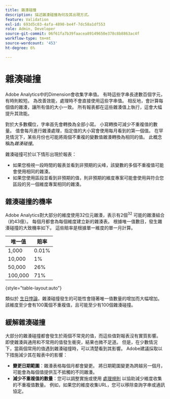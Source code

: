 ```yaml
---
title: 雜湊碰撞
description: 描述雜湊碰撞為何及其出現方式。
feature: Validation
exl-id: 693d5c03-4afa-4890-be4f-7dc58a1df553
role: Admin, Developer
source-git-commit: 06f61fa7b39faacea89149650e378c8b8863ac4f
workflow-type: tm+mt
source-wordcount: '453'
ht-degree: 6%

---
```


# 雜湊碰撞

Adobe Analytics中的Dimension會收集字串值。 有時這些字串長達數百個字元，有時則較短。 為改善效能，處理時不會直接使用這些字串值。 相反地，會計算每個值的雜湊，讓所有值的大小一致。 所有報表都在這些雜湊值上執行，這會大幅提升其效能。

對於大多數欄位，字串首先會轉換為全部小寫。 小寫轉換可減少不重複值的數量。 值會每月進行雜湊處理，指定值的大小寫會使用每月看到的第一個值。 在罕見情況下，某些月份也可能將兩個不重複的變數值雜湊轉換為相同的值。 此概念稱為&#x200B;*雜湊碰撞*。

雜湊碰撞可於以下情形出現於報表：

* 如果您檢視一段時間的報表並看到非預期的尖峰，該變數的多個不重複值可能會使用相同的雜湊。
* 如果您使用區段並看到非預期的值，則非預期的維度專案可能會使用與符合您區段的另一個維度專案相同的雜湊。

## 雜湊碰撞的機率

Adobe Analytics對大部分的維度使用32位元雜湊，表示有2個<sup>32</sup> 可能的雜湊組合（約43億）。 每個月都會為每個維度建立新的雜湊表。 根據唯一值數目，發生雜湊碰撞的大致機率如下。 這些賠率是根據單一維度的單一月計算。

| 唯一值 | 賠率 |
| --- | --- |
| 1,000 | 0.01% |
| 10,000 | 1% |
| 50,000 | 26% |
| 100,000 | 71% |

{style="table-layout:auto"}

類似於 [生日悖論](https://en.wikipedia.org/wiki/Birthday_problem)，雜湊碰撞發生的可能性會隨著唯一值數量的增加而大幅增加。 該維度至少會有100萬個不重複值，且可能至少有100個雜湊碰撞。

## 緩解雜湊碰撞

大部分的雜湊碰撞都會發生於兩個不常見的值，而這些值對報表沒有實質影響。 即使雜湊與通用和不常用的值發生衝突，結果也微不足道。 但是，在少數情況下，當兩個常用的值遇到雜湊碰撞時，可以清楚看到其影響。 Adobe建議採取以下措施減少其在報表中的影響：

* **變更日期範圍**：雜湊表格每個月都會變更。 將日期範圍變更為跨越另一個月，可能會為每個值提供互不抵觸的不同雜湊。
* **減少不重複值的數量**：您可以調整實施或使用 [處理規則](/help/admin/admin/c-manage-report-suites/c-edit-report-suites/general/c-processing-rules/processing-rules.md) 以協助減少維度收集的不重複值數量。 例如，如果您的維度收集URL，您可以移除查詢字串或通訊協定。

<!-- https://wiki.corp.adobe.com/pages/viewpage.action?spaceKey=OmniArch&title=Uniques -->
